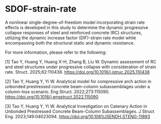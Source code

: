 # SDOF-strain-rate

A nonlinear single-degree-of-freedom model incorporating strain rate effects is developed in this study to determine the dynamic progressive collapse responses of steel and reinforced concrete (RC) structures, utilizing the dynamic increase factor (DIF)-strain rate model while encompassing both the structural static and dynamic resistance.

For more information, please refer to the following:

[1] Tao Y, Huang Y, Huang X-H, Zhang B, Liu W. Dynamic assessment of RC and steel structures under progressive collapse with consideration of strain rate. Struct. 2025;82:110438. https://doi.org/10.1016/j.istruc.2025.110438

[2] Tao Y, Huang Y, Yi W. Analytical model for compressive arch action in unbonded prestressed concrete beam-column subassemblages under a column-loss scenario. Eng Struct. 2022;273:115090. https://doi.org/10.1016/j.engstruct.2022.115090

[3] Tao Y, Huang Y, Yi W. Analytical Investigation on Catenary Action in Unbonded Prestressed Concrete Beam-Column Subassemblages. J Struct Eng. 2023;149:04023094. https://doi.org/10.1061/JSENDH.STENG-11893

